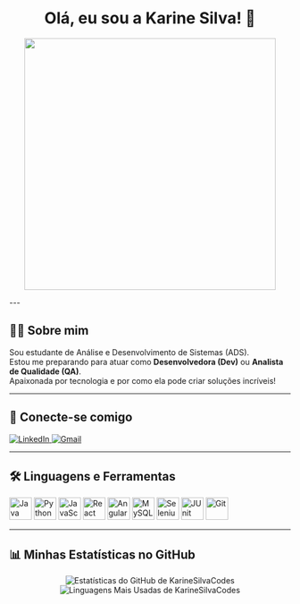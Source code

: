 <h1 align="center">Olá, eu sou a Karine Silva! 👋</h1>

<p align="center">
  <img src="https://raw.githubusercontent.com/MicaelliMedeiros/micaellimedeiros/master/image/computer-illustration.png" width="450">
</p>
---

## 👩‍💻 Sobre mim
<p>
  Sou estudante de Análise e Desenvolvimento de Sistemas (ADS).<br>
  Estou me preparando para atuar como <strong>Desenvolvedora (Dev)</strong> ou <strong>Analista de Qualidade (QA)</strong>.<br>
  Apaixonada por tecnologia e por como ela pode criar soluções incríveis!
</p>

---

## 🔗 Conecte-se comigo
<p align="left">
  <a href="https://www.linkedin.com/in/karine-silva-ks404" target="_blank">
    <img src="https://img.shields.io/badge/LinkedIn-0077B5?style=for-the-badge&logo=linkedin&logoColor=white" alt="LinkedIn">
  </a>
  
  <a href="mailto:SEU-EMAIL-AQUI@gmail.com" target="_blank">
    <img src="https://img.shields.io/badge/Gmail-D14836?style=for-the-badge&logo=gmail&logoColor=white" alt="Gmail">
  </a>
</p>

---

## 🛠️ Linguagens e Ferramentas
<p align="left">
  <img src="https://cdn.jsdelivr.net/gh/devicons/devicon/icons/java/java-original-wordmark.svg" width="40" height="40" alt="Java"/>
  <img src="https://cdn.jsdelivr.net/gh/devicons/devicon/icons/python/python-original-wordmark.svg" width="40" height="40" alt="Python"/>
  <img src="https://cdn.jsdelivr.net/gh/devicons/devicon/icons/javascript/javascript-original.svg" width="40" height="40" alt="JavaScript"/>
  
  <img src="https://cdn.jsdelivr.net/gh/devicons/devicon/icons/react/react-original-wordmark.svg" width="40" height="40" alt="React"/>
  <img src="https://cdn.jsdelivr.net/gh/devicons/devicon/icons/angularjs/angularjs-original.svg" width="40" height="40" alt="Angular"/>
  
  <img src="https://cdn.jsdelivr.net/gh/devicons/devicon/icons/mysql/mysql-original-wordmark.svg" width="40" height="40" alt="MySQL"/>
  
  <img src="https://cdn.jsdelivr.net/gh/devicons/devicon/icons/selenium/selenium-original.svg" width="40" height="40" alt="Selenium"/>
  <img src="https://cdn.jsdelivr.net/gh/devicons/devicon/icons/junit/junit-plain-wordmark.svg" width="40" height="40" alt="JUnit"/>
  
  <img src="https://cdn.jsdelivr.net/gh/devicons/devicon/icons/git/git-original.svg" width="40" height="40" alt="Git"/>
</p>

---

## 📊 Minhas Estatísticas no GitHub
<p align="center">
  <img src="https://github-readme-stats.vercel.app/api?username=KarineSilvaCodes&show_icons=true&theme=dracula&include_all_commits=true&count_private=true" alt="Estatísticas do GitHub de KarineSilvaCodes"/>
  <br>
  <img src="https://github-readme-stats.vercel.app/api/top-langs/?username=KarineSilvaCodes&layout=compact&langs_count=8&theme=dracula" alt="Linguagens Mais Usadas de KarineSilvaCodes"/>
</p>
